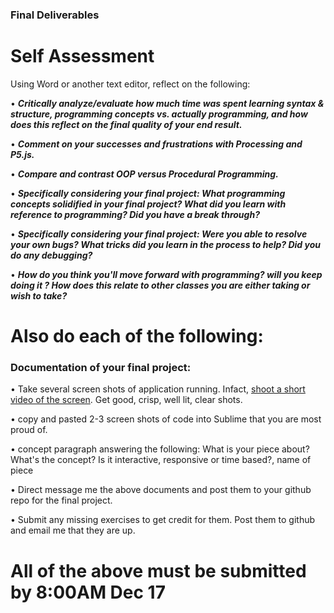 ### Final Deliverables

# Self Assessment

Using Word or another text editor, reflect on the following: 

• ***Critically analyze/evaluate how much time was spent learning syntax & structure, programming concepts vs. actually programming, and how does this reflect on the final quality of your end result.***

• ***Comment on your successes and frustrations with Processing and P5.js.***

• ***Compare and contrast OOP versus Procedural Programming.***


• ***Specifically considering your final project: What programming concepts solidified in your final project? What did you learn with reference to programming? Did you have a break through?***

• ***Specifically considering your final project: Were you able to resolve your own bugs? What tricks did you learn in the process to help? Did you do any debugging?*** 

• ***How do you think you'll move forward with programming? will you keep doing it ? How does this relate to other classes you are either taking or wish to take?*** 



# Also do each of the following:

### Documentation of your final project: 
• Take several screen shots of application running. Infact, [shoot a short video of the screen](https://mac-how-to.gadgethacks.com/how-to/record-your-macs-screen-for-free-using-quicktime-0166773/). Get good, crisp, well lit, clear shots.

• copy and pasted 2-3 screen shots of code into Sublime that you are most proud of.

• concept paragraph answering the following: What is your piece about? What's the concept? Is it interactive, responsive or time based?, name of piece

• Direct message me the above documents and post them to your github repo for the final project.


• Submit any missing exercises to get credit for them. Post them to github and email me that they are up.



# All of the above must be submitted by 8:00AM Dec 17
